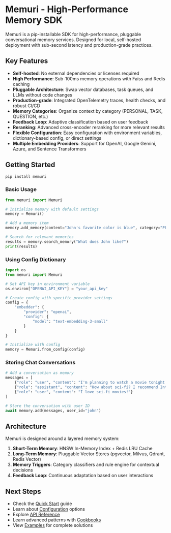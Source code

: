 # Memuri - High-Performance Memory SDK

Memuri is a pip-installable SDK for high-performance, pluggable conversational memory services. Designed for local, self-hosted deployment with sub-second latency and production-grade practices.

## Key Features

- **Self-hosted**: No external dependencies or licenses required
- **High Performance**: Sub-100ms memory operations with Faiss and Redis caching
- **Pluggable Architecture**: Swap vector databases, task queues, and LLMs without code changes
- **Production-grade**: Integrated OpenTelemetry traces, health checks, and robust CI/CD
- **Memory Categories**: Organize context by category (PERSONAL, TASK, QUESTION, etc.)
- **Feedback Loop**: Adaptive classification based on user feedback
- **Reranking**: Advanced cross-encoder reranking for more relevant results
- **Flexible Configuration**: Easy configuration with environment variables, dictionary-based config, or direct settings
- **Multiple Embedding Providers**: Support for OpenAI, Google Gemini, Azure, and Sentence Transformers

## Getting Started

```bash
pip install memuri
```

### Basic Usage

```python
from memuri import Memuri

# Initialize memory with default settings
memory = Memuri()

# Add a memory item
memory.add_memory(content="John's favorite color is blue", category="PERSONAL")

# Search for relevant memories
results = memory.search_memory("What does John like?")
print(results)
```

### Using Config Dictionary

```python
import os
from memuri import Memuri

# Set API key in environment variable
os.environ["OPENAI_API_KEY"] = "your_api_key"

# Create config with specific provider settings
config = {
    "embedder": {
        "provider": "openai",
        "config": {
            "model": "text-embedding-3-small"
        }
    }
}

# Initialize with config
memory = Memuri.from_config(config)
```

### Storing Chat Conversations

```python
# Add a conversation as memory
messages = [
    {"role": "user", "content": "I'm planning to watch a movie tonight. Any recommendations?"},
    {"role": "assistant", "content": "How about sci-fi? I recommend Interstellar."},
    {"role": "user", "content": "I love sci-fi movies!"}
]

# Store the conversation with user ID
await memory.add(messages, user_id="john")
```

## Architecture

Memuri is designed around a layered memory system:

1. **Short-Term Memory**: HNSW In-Memory Index + Redis LRU Cache
2. **Long-Term Memory**: Pluggable Vector Stores (pgvector, Milvus, Qdrant, Redis Vector)
3. **Memory Triggers**: Category classifiers and rule engine for contextual decisions
4. **Feedback Loop**: Continuous adaptation based on user interactions

## Next Steps

- Check the [Quick Start](usage/quickstart.md) guide
- Learn about [Configuration](usage/configuration.md) options
- Explore [API Reference](api-reference/index.md) 
- Learn advanced patterns with [Cookbooks](cookbooks/index.md)
- View [Examples](examples/index.md) for complete solutions 